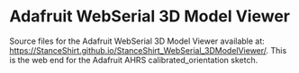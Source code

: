 # Adafruit WebSerial 3D Model Viewer
Source files for the Adafruit WebSerial 3D Model Viewer available at: https://StanceShirt.github.io/StanceShirt_WebSerial_3DModelViewer/. This is the web end for the Adafruit AHRS calibrated_orientation sketch.
